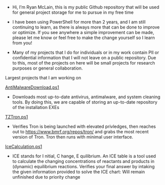 - Hi, I’m Ryan McLain, this is my public Github repository that will be used for general project storage for me to pursue in my free time

- I have been using PowerShell for more than 2 years, and I am still continuing to learn, as there is always more that can be done to improve or optimize. If you see anywhere a simple improvement can be made, please let me know or feel free to make the change yourself so I learn from you!

- Many of my projects that I do for individuals or in my work contain PII or confidential information that I will not leave on a public repository. Due to this, most of the projects on here will be small projects for research purposes or general collaboration.

Largest projects that I am  working on

[AntiMalwareDownload.ps1](https://github.com/rmclain96/PowerShell-Automation/blob/main/AntiMalwareDownload.ps1)
- Downloads most up-to-date antivirus, antimalware, and system cleaning tools. By doing this, we are capable of storing an up-to-date repository of the installation EXEs


[TZTron.ps1](https://github.com/rmclain96/PowerShell-Automation/blob/main/TZTron.ps1)
- Verifies Tron is being launched with elevated privledges, then reaches out to https://www.bmrf.org/repos/tron/ and grabs the most recent version of Tron. Tron then runs with minimal user interface.

[IceCalculation.ps1](https://github.com/rmclain96/PowerShell-Automation/blob/main/Ice_Calculation.ps1)
- ICE stands for I nitial, C hange, E quilibrium. An ICE table is a tool used to calculate the changing concentrations of reactants and products in (dynamic) equilibrium reactions. Verifies your final answer by intaking the given information provided to solve the ICE chart: Will remain unfinished due to priority change
